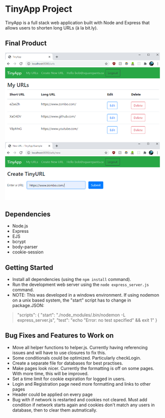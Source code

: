 # TinyApp Project

TinyApp is a full stack web application built with Node and Express that allows users to shorten long URLs (à la bit.ly).

## Final Product

!["Screenshot of URLs page"](https://github.com/tazmanraz/tinyapp/blob/master/docs/urls-page.PNG)
!["Screenshot of create page"](https://github.com/tazmanraz/tinyapp/blob/master/docs/create.PNG)

## Dependencies

- Node.js
- Express
- EJS
- bcrypt
- body-parser
- cookie-session

## Getting Started

- Install all dependencies (using the `npm install` command).
- Run the development web server using the `node express_server.js` command.
- NOTE: This was developed in a windows environment. If using nodemon on a unix based system, the "start" script has to change in package.JSON: 

>"scripts": {
>  "start": "./node_modules/.bin/nodemon -L express_server.js",
>  "test": "echo \"Error: no test specified\" && exit 1"
>}

## Bug Fixes and Features to Work on

- Move all helper functions to helper.js. Currently having referencing issues and will have to use closures to fix this.
- Some conditionals could be optimized. Particularly checkLogin.
- Create a separate file for databases for best practises.
- Make pages look nicer. Currently the formatting is off on some pages. With more time, this will be improved.
- Set a time limit for cookie expiration for logged in users.
- Login and Registration page need more formatting and links to other pages
- Header could be applied on every page
- Bug with if network is restarted and cookies not cleared. Must add condition if network starts again and cookies don't match any users in database, then to clear them autmatically.
